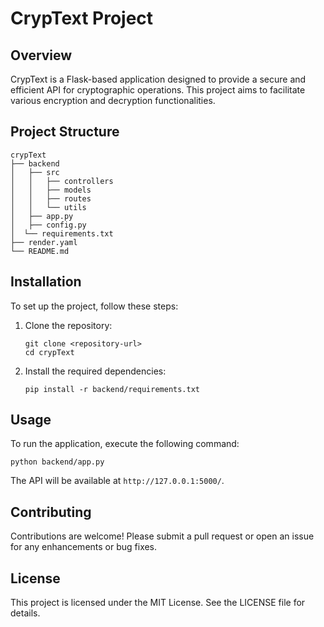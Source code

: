 # CrypText Project

## Overview
CrypText is a Flask-based application designed to provide a secure and efficient API for cryptographic operations. This project aims to facilitate various encryption and decryption functionalities.

## Project Structure
```
crypText
├── backend
│   ├── src
│   │   ├── controllers
│   │   ├── models
│   │   ├── routes
│   │   └── utils
│   ├── app.py
│   ├── config.py
│  └── requirements.txt
├── render.yaml
└── README.md
```

## Installation
To set up the project, follow these steps:

1. Clone the repository:
   ```
   git clone <repository-url>
   cd crypText
   ```

2. Install the required dependencies:
   ```
   pip install -r backend/requirements.txt
   ```

## Usage
To run the application, execute the following command:
```
python backend/app.py
```
The API will be available at `http://127.0.0.1:5000/`.

## Contributing
Contributions are welcome! Please submit a pull request or open an issue for any enhancements or bug fixes.

## License
This project is licensed under the MIT License. See the LICENSE file for details.
